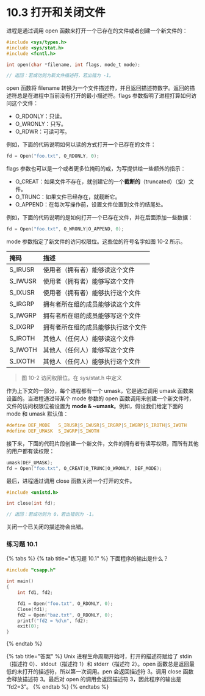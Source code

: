 # 10.3 打开和关闭文件

进程是通过调用 open 函数来打开一个已存在的文件或者创建一个新文件的：

```c
#include <sys/types.h>
#include <sys/stat.h>
#include <fcntl.h>

int open(char *filename, int flags, mode_t mode);

// 返回：若成功则为新文件描述符，若出错为 -1。
```

open 函数将 filename 转换为一个文件描述符，并且返回描述符数字。返回的描述符总是在进程中当前没有打开的最小描述符。flags 参数指明了进程打算如何访问这个文件：

* O\_RDONLY：只读。
* O\_WRONLY：只写。
* O\_RDWR：可读可写。

例如，下面的代码说明如何以读的方式打开一个已存在的文件：

```c
fd = Open("foo.txt", O_RDONLY, 0);
```

flags 参数也可以是一个或者更多位掩码的或，为写提供给一些额外的指示：

* O\_CREAT：如果文件不存在，就创建它的一个**截断的**（truncated）（空）文件。
* O\_TRUNC：如果文件已经存在，就截断它。
* O\_APPEND：在每次写操作前，设置文件位置到文件的结尾处。

例如，下面的代码说明的是如何打开一个已存在文件，并在后面添加一些数据：

```c
fd = Open("foo.txt", O_WRONLY|O_APPEND, 0);
```

mode 参数指定了新文件的访问权限位。这些位的符号名字如图 10-2 所示。

| 掩码 | 描述 |
| :--- | :--- |
| S\_IRUSR | 使用者（拥有者）能够读这个文件 |
| S\_IWUSR | 使用者（拥有者）能够写这个文件 |
| S\_IXUSR | 使用者（拥有者）能够执行这个文件 |
| S\_IRGRP | 拥有者所在组的成员能够读这个文件 |
| S\_IWGRP | 拥有者所在组的成员能够写这个文件 |
| S\_IXGRP | 拥有者所在组的成员能够执行这个文件 |
| S\_IROTH | 其他人（任何人）能够读这个文件 |
| S\_IWOTH | 其他人（任何人）能够写这个文件 |
| S\_IXOTH | 其他人（任何人）能够执行这个文件 |

> 图 10-2 访问权限位。在 sys/stat.h 中定义

作为上下文的一部分，每个进程都有一个 umask，它是通过调用 umask 函数来设置的。当进程通过带某个 mode 参数的 open 函数调用来创建一个新文件时，文件的访问权限位被设置为 **mode & ~umask**。例如，假设我们给定下面的 mode 和 umask 默认值：

```c
#define DEF_MODE   S_IRUSR|S_IWUSR|S_IRGRP|S_IWGRP|S_IROTH|S_IWOTH
#define DEF_UMASK  S_IWGRP|S_IWOTH
```

接下来，下面的代码片段创建一个新文件，文件的拥有者有读写权限，而所有其他的用户都有读权限：

```c
umask(DEF_UMASK);
fd = Open("foo.txt", O_CREAT|O_TRUNC|O_WRONLY, DEF_MODE);
```

最后，进程通过调用 close 函数关闭一个打开的文件。

```c
#include <unistd.h>

int close(int fd);

// 返回：若成功则为 0，若出错则为 -1。
```

关闭一个已关闭的描述符会出错。

### 练习题 10.1

{% tabs %}
{% tab title="练习题 10.1" %}
下面程序的输出是什么？

```c
#include "csapp.h"

int main()
{
    int fd1, fd2;

    fd1 = Open("foo.txt", O_RDONLY, 0);
    Close(fd1);
    fd2 = Open("baz.txt", O_RDONLY, 0);
    printf("fd2 = %d\n", fd2);
    exit(0);
}
```
{% endtab %}

{% tab title="答案" %}
Unix 进程生命周期开始时，打开的描述符赋给了 stdin（描述符 0）、stdout（描述符 1）和 stderr（描述符 2）。open 函数总是返回最低的未打开的描述符，所以第一次调用。pen 会返回描述符 3。调用 close 函数会释放描述符 3。最后对 open 的调用会返回描述符 3，因此程序的输出是 “fd2=3”。
{% endtab %}
{% endtabs %}

